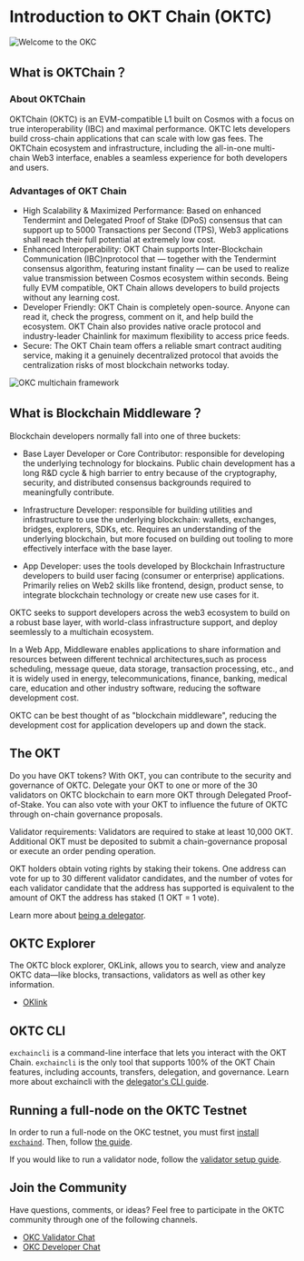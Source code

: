 # Introduction to OKT Chain (OKTC)

![Welcome to the OKC](../img/okc2022poster.png)

## What is OKTChain？

### About OKTChain

OKTChain (OKTC) is an EVM-compatible L1 built on Cosmos with a focus on true interoperability (IBC) and maximal performance. OKTC lets developers build cross-chain applications that can scale with low gas fees. The OKTChain ecosystem and infrastructure, including the all-in-one multi-chain Web3 interface, enables a seamless experience for both developers and users.

### Advantages of OKT Chain

- High Scalability & Maximized Performance: Based on enhanced Tendermint and Delegated Proof of Stake (DPoS) consensus that can support up to 5000 Transactions per Second (TPS), Web3 applications shall reach their full potential at extremely low cost.
- Enhanced Interoperability: OKT Chain supports Inter-Blockchain Communication (IBC)nprotocol that — together with the Tendermint consensus algorithm, featuring instant finality — can be used to realize value transmission between Cosmos ecosystem within seconds. Being fully EVM compatible, OKT Chain allows developers to build projects without any learning cost.
- Developer Friendly: OKT Chain is completely open-source. Anyone can read it, check the progress, comment on it, and help build the ecosystem. OKT Chain also provides native oracle protocol and industry-leader Chainlink for maximum flexibility to access price feeds.
- Secure: The OKT Chain team offers a reliable smart contract auditing service, making it a genuinely decentralized protocol that avoids the centralization risks of most blockchain networks today.

![OKC multichain framework](../img/okc2022ibc.png)

## What is Blockchain Middleware？

Blockchain developers normally fall into one of three buckets:

- Base Layer Developer or Core Contributor: responsible for developing the underlying technology for blockains. Public chain development has a long R&D cycle & high barrier to entry because of the cryptography, security, and distributed consensus backgrounds required to meaningfully contribute.

- Infrastructure Developer: responsible for building utilities and infrastructure to use the underlying blockchain: wallets, exchanges, bridges, explorers, SDKs, etc. Requires an understanding of the underlying blockchain, but more focused on building out tooling to more effectively interface with the base layer.

- App Developer: uses the tools developed by Blockchain Infrastructure developers to build user facing (consumer or enterprise) applications. Primarily relies on Web2 skills like frontend, design, product sense, to integrate blockchain technology or create new use cases for it.

OKTC seeks to support developers across the web3 ecosystem to build on a robust base layer, with world-class infrastructure support, and deploy seemlessly to a multichain ecosystem.

In a Web App, Middleware enables applications to share information and resources between different technical architectures,such as process scheduling, message queue, data storage, transaction processing, etc., and it is widely used in energy, telecommunications, finance, banking, medical care, education and other industry software, reducing the software development cost.

OKTC can be best thought of as "blockchain middleware", reducing the development cost for application developers up and down the stack.


## The OKT

Do you have OKT tokens? With OKT, you can contribute to the security and governance of OKTC. Delegate your OKT to one or more of the 30 validators on OKTC blockchain to earn more OKT through Delegated Proof-of-Stake. You can also vote with your OKT to influence the future of OKTC through on-chain governance proposals.

Validator requirements: Validators are required to stake at least 10,000 OKT. Additional OKT must be deposited to submit a chain-governance proposal or execute an order pending operation.

OKT holders obtain voting rights by staking their tokens. One address can vote for up to 30 different validator candidates, and the number of votes for each validator candidate that the address has supported is equivalent to the amount of OKT the address has staked (1 OKT = 1 vote).

Learn more about [being a delegator](/dev/core-concepts/delegator/delegators-faq.html).

## OKTC Explorer

The OKTC block explorer, OKLink, allows you to search, view and analyze OKTC data—like blocks, transactions, validators as well as other key information.
- [OKlink](https://www.oklink.com)

## OKTC CLI

`exchaincli` is a command-line interface that lets you interact with the OKT Chain. `exchaincli` is the only tool that supports 100% of the OKT Chain features, including accounts, transfers, delegation, and governance. Learn more about exchaincli with the [delegator's CLI guide](/dev/core-concepts/delegator/delegators-guide-cli.html).

## Running a full-node on the OKTC Testnet

In order to run a full-node on the OKC testnet, you must first [install `exchaind`](/dev/quick-start/install-okc.html). Then, follow [the guide](/dev/quick-start/install-okc.html).

If you would like to run a validator node, follow the [validator setup guide](/dev/core-concepts/validator/validators-guide-cli.html).

## Join the Community

Have questions, comments, or ideas? Feel free to participate in the OKTC community through one of the following channels.

- [OKC Validator Chat](https://t.me/joinchat/HuUCNktBLftzEY1fZPStkw)
- [OKC Developer Chat](https://t.me/okchaintech)
